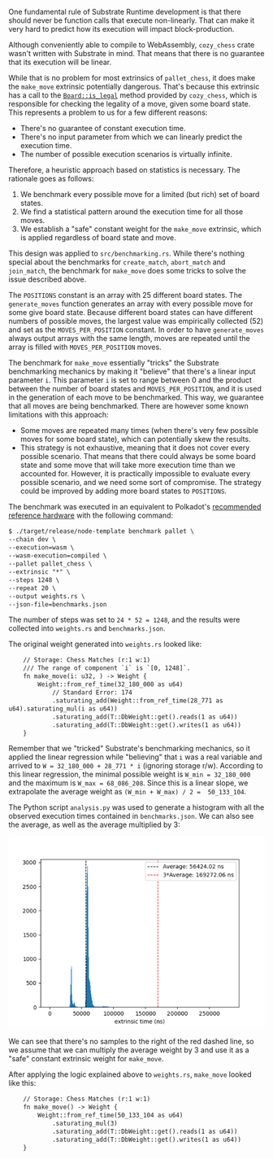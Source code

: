 One fundamental rule of Substrate Runtime development is that there should never be function calls that execute 
non-linearly. That can make it very hard to predict how its execution will impact block-production.

Although conveniently able to compile to WebAssembly, `cozy_chess` crate wasn't written with Substrate in mind. That 
means that there is no guarantee that its execution will be linear.

While that is no problem for most extrinsics of `pallet_chess`, it does make the `make_move` extrinsic potentially 
dangerous. That's because this extrinsic has a call to the [`Board::is_legal`](https://docs.rs/cozy-chess/0.3.1/cozy_chess/struct.Board.html#method.is_legal)
method provided by `cozy_chess`, which is responsible for checking the legality of a move, given some board state. 
This represents a problem to us for a few different reasons:
- There's no guarantee of constant execution time.
- There's no input parameter from which we can linearly predict the execution time.
- The number of possible execution scenarios is virtually infinite.

Therefore, a heuristic approach based on statistics is necessary. The rationale goes as follows:
1. We benchmark every possible move for a limited (but rich) set of board states.
2. We find a statistical pattern around the execution time for all those moves.
3. We establish a "safe" constant weight for the `make_move` extrinsic, which is applied regardless of board state 
   and move.

This design was applied to `src/benchmarking.rs`. While there's nothing special about the benchmarks for 
`create_match`, `abort_match` and `join_match`, the benchmark for `make_move` does some tricks to solve the 
issue described above.

The `POSITIONS` constant is an array with 25 different board states. The `generate_moves` function generates an 
array with every possible move for some give board state. Because different board states can have different numbers of 
possible moves, the largest value was empirically collected (52) and set as the `MOVES_PER_POSITION` constant. 
In order to have `generate_moves` always output arrays with the same length, moves are repeated until the array 
is filled with `MOVES_PER_POSITION` moves.

The benchmark for `make_move` essentially "tricks" the Substrate benchmarking mechanics by making it "believe" that 
there's a linear input parameter `i`. This parameter `i` is set to range between 0 and the product between the 
number of board states and `MOVES_PER_POSITION`, and it is used in the generation of each move to be benchmarked. 
This way, we guarantee that all moves are being benchmarked. There are however some known limitations with this 
approach:
- Some moves are repeated many times (when there's very few possible moves for some board state), which can 
  potentially skew the results.
- This strategy is not exhaustive, meaning that it does not cover every possible scenario. That means that there 
  could always be some board state and some move that will take more execution time than we accounted for. However, 
  it is practically impossible to evaluate every possible scenario, and we need some sort of compromise. The 
  strategy could be improved by adding more board states to `POSITIONS`.

The benchmark was executed in an equivalent to Polkadot's [recommended reference hardware](https://wiki.polkadot.network/docs/maintain-guides-how-to-validate-polkadot#reference-hardware)
with the following command:

```
$ ./target/release/node-template benchmark pallet \
--chain dev \
--execution=wasm \
--wasm-execution=compiled \
--pallet pallet_chess \
--extrinsic "*" \
--steps 1248 \
--repeat 20 \
--output weights.rs \
--json-file=benchmarks.json
```

The number of steps was set to `24 * 52 = 1248`, and the results were collected into `weights.rs` and `benchmarks.json`.

The original weight generated into `weights.rs` looked like:
```
	// Storage: Chess Matches (r:1 w:1)
	/// The range of component `i` is `[0, 1248]`.
	fn make_move(i: u32, ) -> Weight {
		Weight::from_ref_time(32_180_000 as u64)
			// Standard Error: 174
			.saturating_add(Weight::from_ref_time(28_771 as u64).saturating_mul(i as u64))
			.saturating_add(T::DbWeight::get().reads(1 as u64))
			.saturating_add(T::DbWeight::get().writes(1 as u64))
	}
```

Remember that we "tricked" Substrate's benchmarking mechanics, so it applied the linear regression while "believing" 
that `i` was a real variable and arrived to `W = 32_180_000 + 28_771 * i` (ignoring storage r/w). According to this 
linear regression, the minimal possible weight is `W_min = 32_180_000` and the maximum is  `W_max = 68_086_208`. 
Since this is a linear slope, we extrapolate the average weight as `(W_min + W_max) / 2 = 
50_133_104`.

The Python script `analysis.py` was used to generate a histogram with all the observed execution times contained in 
`benchmarks.json`. We can also see the average, as well as the average multiplied by 3:

![](benchmarks_analysis.png)

We can see that there's no samples to the right of the red dashed line, so we assume that we can multiply the average 
weight by 3 and use it as a "safe" constant extrinsic weight for `make_move`.

After applying the logic explained above to `weights.rs`, `make_move` looked like this:
```
	// Storage: Chess Matches (r:1 w:1)
	fn make_move() -> Weight {
		Weight::from_ref_time(50_133_104 as u64)
			.saturating_mul(3)
			.saturating_add(T::DbWeight::get().reads(1 as u64))
			.saturating_add(T::DbWeight::get().writes(1 as u64))
	}
```